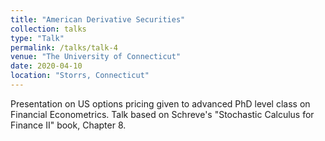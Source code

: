 ```yaml
---
title: "American Derivative Securities"
collection: talks
type: "Talk"
permalink: /talks/talk-4
venue: "The University of Connecticut"
date: 2020-04-10
location: "Storrs, Connecticut"
---
```


Presentation on US options pricing given to advanced PhD level class on Financial Econometrics. Talk based on Schreve's "Stochastic Calculus for Finance II" book, Chapter 8.
